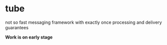 # tube

not so fast messaging framework with exactly once processing and delivery guarantees


**Work is on early stage**

